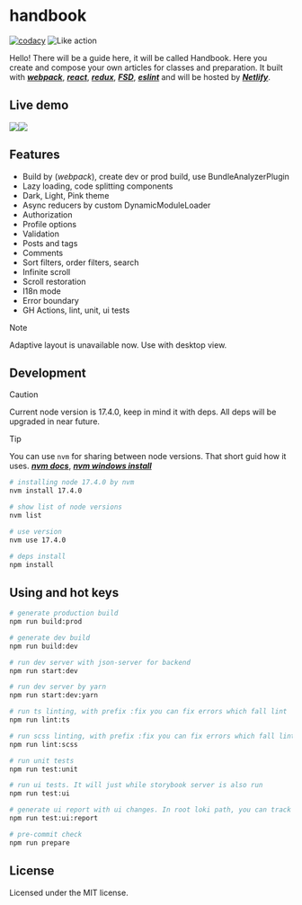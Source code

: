 # handbook

[![codacy](https://img.shields.io/badge/codacy-B-green)](https://app.codacy.com/gh/DenisMatvienko/handbook/dashboard) ![Like action](https://shields.io/github/actions/workflow/status/DenisMatvienko/handbook/main.yml?branch=main&style=flat)

Hello! There will be a guide here, it will be called Handbook. Here you create and compose your own articles for classes and preparation. It built with [**_webpack_**](https://webpack.js.org/), [**_react_**](https://react.dev/), [**_redux_**](https://redux.js.org/), [**_FSD_**](https://feature-sliced.design/), [**_eslint_**](https://eslint.org/) and will be hosted by [**_Netlify_**](https://netlify.com/).

## Live demo

![](./src/shared/assets/readme-preview/preview-github@dark.png#gh-light-mode-only)![](./src/shared/assets/readme-preview/preview-github@light.png#gh-light-mode-only)

## Features

- Build by (*webpack*), create dev or prod build, use BundleAnalyzerPlugin
- Lazy loading, code splitting components
- Dark, Light, Pink theme
- Async reducers by custom DynamicModuleLoader
- Authorization
- Profile options
- Validation
- Posts and tags
- Comments
- Sort filters, order filters, search
- Infinite scroll
- Scroll restoration
- I18n mode
- Error boundary
- GH Actions, lint, unit, ui tests


> [!NOTE]
> Adaptive layout is unavailable now. Use with desktop view.

## Development

> [!CAUTION]
> Current node version is 17.4.0, keep in mind it with deps. All deps will be upgraded in near future.

> [!TIP]  
> You can use `nvm` for sharing between node versions. That short guid how it uses.
> [**_nvm docs_**](https://github.com/coreybutler/nvm-windows),
> [**_nvm windows install_**](https://github.com/coreybutler/nvm-windows/releases)

```bash
# installing node 17.4.0 by nvm
nvm install 17.4.0

# show list of node versions
nvm list

# use version
nvm use 17.4.0

# deps install
npm install
```

## Using and hot keys

```bash
# generate production build
npm run build:prod

# generate dev build
npm run build:dev

# run dev server with json-server for backend
npm run start:dev

# run dev server by yarn
npm run start:dev:yarn

# run ts linting, with prefix :fix you can fix errors which fall lint
npm run lint:ts

# run scss linting, with prefix :fix you can fix errors which fall lint
npm run lint:scss

# run unit tests
npm run test:unit

# run ui tests. It will just while storybook server is also run
npm run test:ui

# generate ui report with ui changes. In root loki path, you can track generated .html file with changes.
npm run test:ui:report

# pre-commit check
npm run prepare
```

## License

Licensed under the MIT license.
